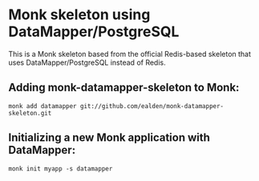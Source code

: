 # Monk skeleton using DataMapper/PostgreSQL

This is a Monk skeleton based from the official Redis-based skeleton that uses DataMapper/PostgreSQL instead of Redis.

## Adding monk-datamapper-skeleton to Monk:

    monk add datamapper git://github.com/ealden/monk-datamapper-skeleton.git

## Initializing a new Monk application with DataMapper:

    monk init myapp -s datamapper

